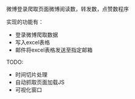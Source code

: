 微博登录爬取页面微博阅读数，转发数，点赞数程序

实现的功能有：

* 登录微博爬取数据
* 写入excel表格
* 邮件将excel表格发送至指定邮箱

TODO:

* 时间切片处理
* 自动抓取页面加载JS
* 可视化窗口
